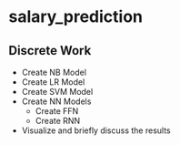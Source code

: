 # salary_prediction

## Discrete Work 
- Create NB Model
- Create LR Model
- Create SVM Model
- Create NN Models
  - Create FFN
  - Create RNN
- Visualize and briefly discuss the results
